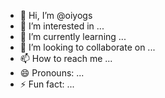 - 👋 Hi, I’m @oiyogs
- 👀 I’m interested in ...
- 🌱 I’m currently learning ...
- 💞️ I’m looking to collaborate on ...
- 📫 How to reach me ...
- 😄 Pronouns: ...
- ⚡ Fun fact: ...

<!---
oiyogs/oiyogs is a ✨ special ✨ repository because its `README.md` (this file) appears on your GitHub profile.
You can click the Preview link to take a look at your changes.
--->
